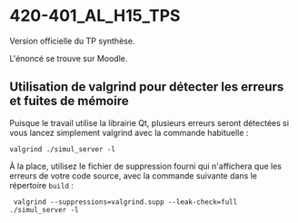# 420-401_AL_H15_TPS

Version officielle du TP synthèse.

L'énoncé se trouve sur Moodle.

## Utilisation de valgrind pour détecter les erreurs et fuites de mémoire

Puisque le travail utilise la librairie Qt, plusieurs erreurs seront détectées si vous lancez simplement valgrind avec la commande habituelle :

	valgrind ./simul_server -l

À la place, utilisez le fichier de suppression fourni qui n'affichera que les erreurs de votre code source, avec la commande suivante dans le répertoire `build` :

	 valgrind --suppressions=valgrind.supp --leak-check=full ./simul_server -l

